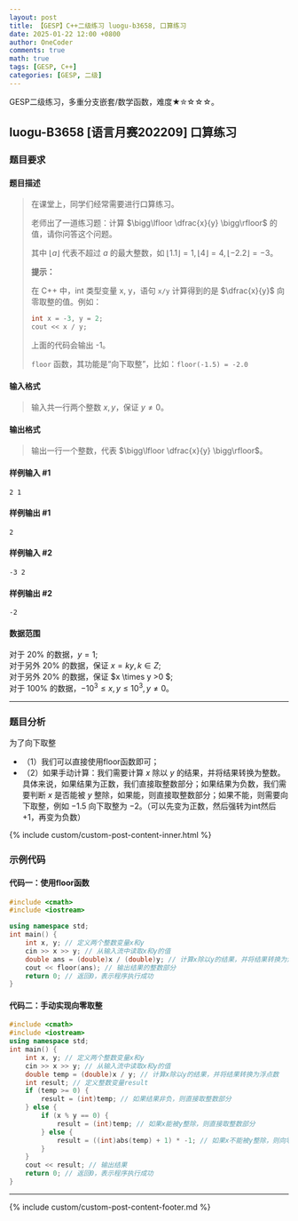 ```yaml
---
layout: post
title: 【GESP】C++二级练习 luogu-b3658, 口算练习
date: 2025-01-22 12:00 +0800
author: OneCoder
comments: true
math: true
tags: [GESP, C++]
categories: [GESP, 二级]
---
```

GESP二级练习，多重分支嵌套/数学函数，难度★✮☆☆☆。

<!--more-->

## luogu-B3658 [语言月赛202209] 口算练习

### 题目要求

#### 题目描述

>在课堂上，同学们经常需要进行口算练习。
>
>老师出了一道练习题：计算 $\bigg\lfloor \dfrac{x}{y} \bigg\rfloor$ 的值，请你问答这个问题。
>
>其中 $\lfloor a \rfloor$ 代表不超过 $a$ 的最大整数，如 $\lfloor 1.1 \rfloor = 1, \lfloor 4 \rfloor = 4, \lfloor -2.2 \rfloor = -3$。
>
>**提示：**
>
>在 C++ 中，int 类型变量 x, y，语句 `x/y` 计算得到的是 $\dfrac{x}{y}$ 向零取整的值。例如：
>
>```cpp
>int x = -3, y = 2;
>cout << x / y;
>```
>
>上面的代码会输出 -1。
>
>`floor` 函数，其功能是“向下取整”，比如：`floor(-1.5) = -2.0`

#### 输入格式

>输入共一行两个整数 $x,y$，保证 $y \neq 0$。

#### 输出格式

>输出一行一个整数，代表 $\bigg\lfloor \dfrac{x}{y} \bigg\rfloor$。

#### 样例输入 #1

```console
2 1
```

#### 样例输出 #1

```console
2
```

#### 样例输入 #2

```console
-3 2
```

#### 样例输出 #2

```console
-2
```

#### 数据范围

对于 $20\%$ 的数据，$y = 1$;  
对于另外 $20\%$ 的数据，保证 $x = ky,k \in Z$;  
对于另外 $20\%$ 的数据，保证 $x \times y >0 $;  
对于 $100\%$ 的数据，$-10^3 \le x, y \le 10^3, y \neq 0$。

---

### 题目分析

为了向下取整

- （1）我们可以直接使用floor函数即可；
- （2）如果手动计算：我们需要计算 $x$ 除以 $y$ 的结果，并将结果转换为整数。具体来说，如果结果为正数，我们直接取整数部分；如果结果为负数，我们需要判断 $x$ 是否能被 $y$ 整除，如果能，则直接取整数部分；如果不能，则需要向下取整，例如 $-1.5$ 向下取整为 $-2$。（可以先变为正数，然后强转为int然后+1，再变为负数）

{% include custom/custom-post-content-inner.html %}

### 示例代码

#### 代码一：使用floor函数

```cpp
#include <cmath>
#include <iostream>

using namespace std;
int main() {
    int x, y; // 定义两个整数变量x和y
    cin >> x >> y; // 从输入流中读取x和y的值
    double ans = (double)x / (double)y; // 计算x除以y的结果，并将结果转换为浮点数
    cout << floor(ans); // 输出结果的整数部分
    return 0; // 返回0，表示程序执行成功
}

```

#### 代码二：手动实现向零取整

```cpp
#include <cmath>
#include <iostream>
using namespace std;
int main() {
    int x, y; // 定义两个整数变量x和y
    cin >> x >> y; // 从输入流中读取x和y的值
    double temp = (double)x / y; // 计算x除以y的结果，并将结果转换为浮点数
    int result; // 定义整数变量result
    if (temp >= 0) {
        result = (int)temp; // 如果结果非负，则直接取整数部分
    } else {
        if (x % y == 0) {
            result = (int)temp; // 如果x能被y整除，则直接取整数部分
        } else {
            result = ((int)abs(temp) + 1) * -1; // 如果x不能被y整除，则向零取整
        }
    }
    cout << result; // 输出结果
    return 0; // 返回0，表示程序执行成功
}
```

---

{% include custom/custom-post-content-footer.md %}

